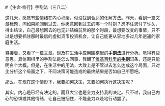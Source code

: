 #【生命⋅修行】手割法（三八二）

这几天，感觉有些情绪在内心积聚，似没找到合适的化解方法。昨天，看到一篇文章标题，问如果能回到过去，你愿意回到过去的哪一个时刻？忍不住思忖了许久，得出结论，自己最想回去的也无非结婚前后的那个时段，最想要改变的事情，只不过是想要抓住那时最后的虚拟货币投资机会，让自己能更从容地多过几年逍遥的家庭生活。

紧接着，又看了一篇文章。谈及在生活中应用围棋里的**手割法**进行分析。觉得有些意思。具体围棋里的手割法是怎么回事，我翻了[维基百科里的**手割**](https://zh.wikipedia.org/wiki/手割)词条，还是只能明白个大概。但是，在生活中的用法，大致上是不管过去怎么达成这个局面，只对比分析这个局面之下，不同决策可能造成的最终结果是否如自己所愿吧。

那么，在现在这个情形下，我要如何决策，又要如何执行这决策呢？

其实，内心是已经有决定的。而且大宝也是全力支持我的决定。只不过，我自己内心的恐惧或其他情绪，让自己被捆住，不能全力以赴地行动罢了。